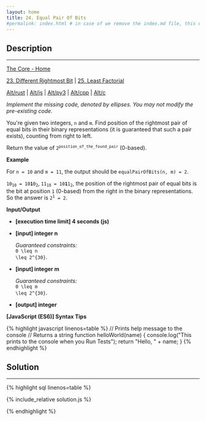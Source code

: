 ```yaml
---
layout: home
title: 24. Equal Pair Of Bits
#permalink: index.html # in case of we remove the index.md file, this doc will be the index page
---
```


<div class="row">
<div class="columnStmt" markdown="1">

## Description

---

[The Core - Home](../../code-signal-arcade-thecore/README.html)

[23. Different Rightmost Bit](../23_differentRightmostBit/README.html) | [25. Least Factorial](../25_leastFactorial/README.html)

[Alt/rust](./Alt_rust/README.md) | [Alt/js](./Alt_js/README.html) | [Alt/py3](./Alt_py3/README.md) | [Alt/cpp](./Alt_cpp/README.md) | [Alt/c](./Alt_c/README.md)

_Implement the missing code, denoted by ellipses. You may not modify the pre-existing code._

You're given two integers, <code>n</code> and <code>m</code>. Find position of the rightmost pair of equal bits in their binary representations (it is guaranteed that such a pair exists), counting from right to left.

Return the value of <code>2<sup>position_of_the_found_pair</sup></code> (0-based).

**Example**

For <code>n = 10</code> and <code>m = 11</code>, the output should be
<code>equalPairOfBits(n, m) = 2</code>.

<code>10<sub>10</sub> = 10<b>1</b>0<sub>2</sub></code>, <code>11<sub>10</sub> = 10<b>1</b>1<sub>2</sub></code>, the position of the rightmost pair of equal bits is the bit at position <code>1</code> (0-based) from the right in the binary representations.
So the answer is <code>2<sup>1</sup> = 2</code>.

**Input/Output**

- **[execution time limit] 4 seconds (js)**

- **[input] integer n**

  _Guaranteed constraints:_<br>
  <code type='math/tex'>0 \leq n \leq 2^{30}</code>.

- **[input] integer m**

  _Guaranteed constraints:_<br>
  <code type='math/tex'>0 \leq m \leq 2^{30}</code>.

- **[output] integer**

**[JavaScript (ES6)] Syntax Tips**

{% highlight javascript linenos=table %}
// Prints help message to the console
// Returns a string
function helloWorld(name) {
console.log("This prints to the console when you Run Tests");
return "Hello, " + name;
}
{% endhighlight %}

</div>
<div class="columnSol" markdown="1">

## Solution

---

{% highlight sql linenos=table %}

{% include_relative solution.js %}

{% endhighlight %}

</div>
</div>
